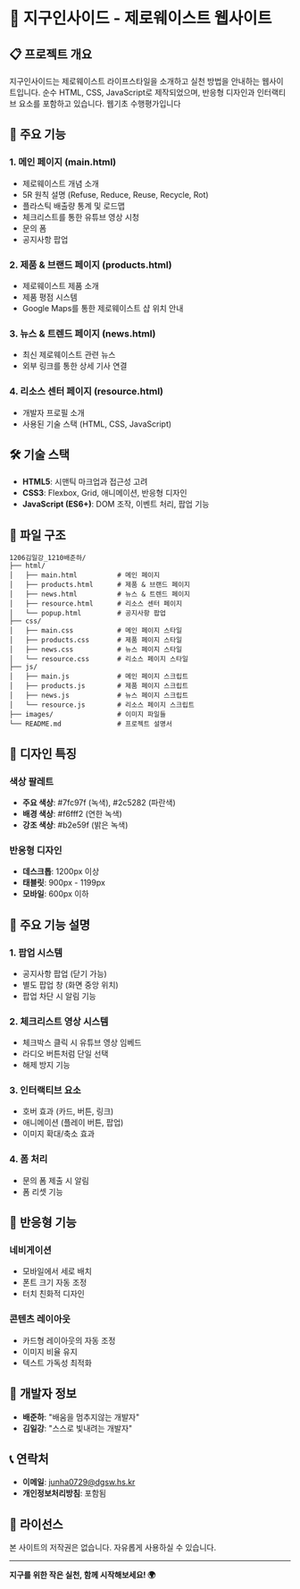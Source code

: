 # 🌱 지구인사이드 - 제로웨이스트 웹사이트

## 📋 프로젝트 개요

지구인사이드는 제로웨이스트 라이프스타일을 소개하고 실천 방법을 안내하는 웹사이트입니다. 순수 HTML, CSS, JavaScript로 제작되었으며, 반응형 디자인과 인터랙티브 요소를 포함하고 있습니다.
웹기초 수행평가입니다

## 🎯 주요 기능

### 1. **메인 페이지 (main.html)**
- 제로웨이스트 개념 소개
- 5R 원칙 설명 (Refuse, Reduce, Reuse, Recycle, Rot)
- 플라스틱 배출량 통계 및 로드맵
- 체크리스트를 통한 유튜브 영상 시청
- 문의 폼
- 공지사항 팝업

### 2. **제품 & 브랜드 페이지 (products.html)**
- 제로웨이스트 제품 소개
- 제품 평점 시스템
- Google Maps를 통한 제로웨이스트 샵 위치 안내

### 3. **뉴스 & 트렌드 페이지 (news.html)**
- 최신 제로웨이스트 관련 뉴스
- 외부 링크를 통한 상세 기사 연결

### 4. **리소스 센터 페이지 (resource.html)**
- 개발자 프로필 소개
- 사용된 기술 스택 (HTML, CSS, JavaScript)

## 🛠️ 기술 스택

- **HTML5**: 시맨틱 마크업과 접근성 고려
- **CSS3**: Flexbox, Grid, 애니메이션, 반응형 디자인
- **JavaScript (ES6+)**: DOM 조작, 이벤트 처리, 팝업 기능

## 📁 파일 구조

```
1206김일강_1210배준하/
├── html/
│   ├── main.html          # 메인 페이지
│   ├── products.html      # 제품 & 브랜드 페이지
│   ├── news.html          # 뉴스 & 트렌드 페이지
│   ├── resource.html      # 리소스 센터 페이지
│   └── popup.html         # 공지사항 팝업
├── css/
│   ├── main.css           # 메인 페이지 스타일
│   ├── products.css       # 제품 페이지 스타일
│   ├── news.css           # 뉴스 페이지 스타일
│   └── resource.css       # 리소스 페이지 스타일
├── js/
│   ├── main.js            # 메인 페이지 스크립트
│   ├── products.js        # 제품 페이지 스크립트
│   ├── news.js            # 뉴스 페이지 스크립트
│   └── resource.js        # 리소스 페이지 스크립트
├── images/                # 이미지 파일들
└── README.md              # 프로젝트 설명서
```

## 🎨 디자인 특징

### 색상 팔레트
- **주요 색상**: #7fc97f (녹색), #2c5282 (파란색)
- **배경 색상**: #f6fff2 (연한 녹색)
- **강조 색상**: #b2e59f (밝은 녹색)

### 반응형 디자인
- **데스크톱**: 1200px 이상
- **태블릿**: 900px - 1199px
- **모바일**: 600px 이하

## 🚀 주요 기능 설명

### 1. **팝업 시스템**
- 공지사항 팝업 (닫기 가능)
- 별도 팝업 창 (화면 중앙 위치)
- 팝업 차단 시 알림 기능

### 2. **체크리스트 영상 시스템**
- 체크박스 클릭 시 유튜브 영상 임베드
- 라디오 버튼처럼 단일 선택
- 해제 방지 기능

### 3. **인터랙티브 요소**
- 호버 효과 (카드, 버튼, 링크)
- 애니메이션 (플레이 버튼, 팝업)
- 이미지 확대/축소 효과

### 4. **폼 처리**
- 문의 폼 제출 시 알림
- 폼 리셋 기능

## 📱 반응형 기능

### 네비게이션
- 모바일에서 세로 배치
- 폰트 크기 자동 조정
- 터치 친화적 디자인

### 콘텐츠 레이아웃
- 카드형 레이아웃의 자동 조정
- 이미지 비율 유지
- 텍스트 가독성 최적화

## 🔧 개발자 정보

- **배준하**: "배움을 멈추지않는 개발자"
- **김일강**: "스스로 빛내려는 개발자"

## 📞 연락처

- **이메일**: junha0729@dgsw.hs.kr
- **개인정보처리방침**: 포함됨

## 📄 라이선스

본 사이트의 저작권은 없습니다. 자유롭게 사용하실 수 있습니다.

---

**지구를 위한 작은 실천, 함께 시작해보세요! 🌍** 